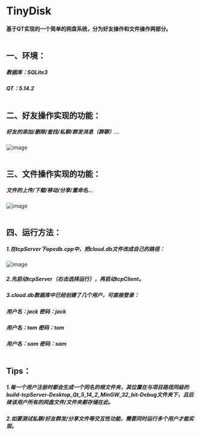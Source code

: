 # TinyDisk
#### 基于QT实现的一个简单的网盘系统，分为好友操作和文件操作两部分。<br><br>
## 一、环境：
##### 数据库：SQLite3
##### QT：5.14.2<br><br>
## 二、好友操作实现的功能：
##### 好友的添加/删除/查找/私聊/群发消息（群聊）...
![image](https://github.com/dl0520dl/TinyDisk/assets/143736335/a4301d8b-b7ee-4f7d-b99a-a8ab48c63d14)
<br><br>
## 三、文件操作实现的功能：
##### 文件的上传/下载/移动/分享/重命名...
![image](https://github.com/dl0520dl/TinyDisk/assets/143736335/d9390287-f7c4-410d-af52-9c4993c88bf8)
<br><br>
## 四、运行方法：
##### 1.在tcpServer下opedb.cpp中，把cloud.db文件改成自己的路径：
![image](https://github.com/user-attachments/assets/3deb9bdb-261d-4346-a4a1-975f33fd6f30)
##### 2.先启动tcpServer（右击选择运行），再启动tcpClient。
##### 3.cloud.db数据库中已经创建了几个用户，可直接登录：
##### 用户名：jack 密码：jack
##### 用户名：tom 密码：tom
##### 用户名：sam 密码：sam<br><br>
## Tips：
##### 1.每一个用户注册时都会生成一个同名的根文件夹，其位置在与项目路径同级的build-tcpServer-Desktop_Qt_5_14_2_MinGW_32_bit-Debug文件夹下，且后续该用户所有的网盘文件/文件夹都存储在此。
##### 2.如要测试私聊/好友群发/分享文件等交互性功能，需要同时运行多个用户才能实现。
<br><br>
<br><br>
